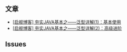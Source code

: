 ## 文章

* [[启舰博客] 夯实JAVA基本之——泛型详解(1)：基本使用](http://blog.csdn.net/harvic880925/article/details/49872903)
* [[启舰博客] 夯实JAVA基本之——泛型详解(2)：高级进阶](http://blog.csdn.net/harvic880925/article/details/49883589)


## Issues